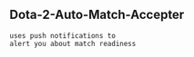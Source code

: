## Dota-2-Auto-Match-Accepter

```
uses push notifications to 
alert you about match readiness

```

